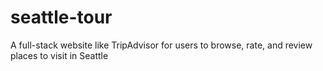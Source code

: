 # seattle-tour

A full-stack website like TripAdvisor for users to browse, rate, and review places to visit in Seattle
